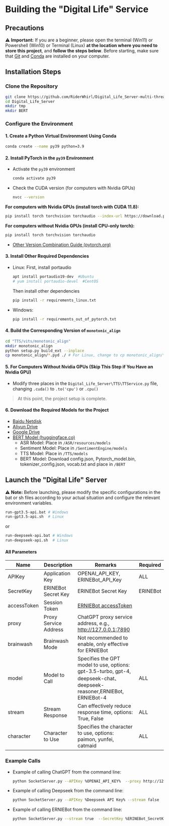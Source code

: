# Building the "Digital Life" Service

## Precautions

⚠ **Important:** If you are a beginner, please open the terminal (Win11) or Powershell (Win10) or Terminal (Linux) **at the location where you need to store this project**, and **follow the steps below**. Before starting, make sure that [Git](https://git-scm.com/downloads/) and [Conda](https://www.anaconda.com/download/success) are installed on your computer.

## Installation Steps

### Clone the Repository

```bash
git clone https://github.com/RiderWhirl/Digital_Life_Server-multi-thread.git --recursive
cd Digital_Life_Server
mkdir tmp
mkdir BERT
```

### Configure the Environment

#### 1. Create a Python Virtual Environment Using Conda

```bash
conda create --name py39 python=3.9
```

#### 2. Install PyTorch in the `py39` Environment

- Activate the `py39` environment
  ```bash
  conda activate py39
  ```
- Check the CUDA version (for computers with Nvidia GPUs)
  ```bash
  nvcc --version
  ```

**For computers with Nvidia GPUs (install torch with CUDA 11.8):**

```bash
pip install torch torchvision torchaudio --index-url https://download.pytorch.org/whl/cu118
```

**For computers without Nvidia GPUs (install CPU-only torch):**

```bash
pip install torch torchvision torchaudio
```

- [Other Version Combination Guide (pytorch.org)](https://pytorch.org/get-started/locally)

#### 3. Install Other Required Dependencies

- Linux:
  First, install portaudio
  
  ```bash
  apt install portaudio19-dev  #Ubuntu
  # yum install portaudio-devel  #CentOS
  ```
  Then install other dependencies
  ```bash
  pip install -r requirements_linux.txt
  ```
- Windows:
  ```bash
  pip install -r requirements_out_of_pytorch.txt
  ```

#### 4. Build the Corresponding Version of `monotonic_align`

```bash
cd "TTS/vits/monotonic_align"
mkdir monotonic_align
python setup.py build_ext --inplace
cp monotonic_align/*.pyd ./ # For Linux, change to cp monotonic_align/*.so
```

#### 5. For Computers Without Nvidia GPUs (Skip This Step if You Have an Nvidia GPU)

- Modify three places in the `Digital_Life_Server\TTS\TTService.py` file, changing `.cuda()` to `.to('cpu')` or `.cpu()`

> At this point, the project setup is complete.

#### 6. Download the Required Models for the Project

- [Baidu Netdisk](https://pan.baidu.com/s/1BkUnSte6Zso16FYlUMGfww?pwd=lg17)
- [Aliyun Drive](https://www.aliyundrive.com/s/jFvgsJVtV6g)
- [Google Drive](https://drive.google.com/drive/folders/1Jpn8d1g3uQp6wfS0wulri8mQs8Ete1Oj?usp=drive_link)
- [BERT Model (huggingface.co)](https://huggingface.co/google-bert/bert-base-chinese/tree/main)
    - ASR Model: Place in `/ASR/resources/models`
    - Sentiment Model: Place in `/SentimentEngine/models`
    - TTS Model: Place in `/TTS/models`
    - BERT Model: Download config.json, Pytorch_model.bin, tokenizer_config.json, vocab.txt and place in `/BERT`

## Launch the "Digital Life" Server

⚠ **Note:** Before launching, please modify the specific configurations in the bat or sh files according to your actual situation and configure the relevant environment variables.

```bash
run-gpt3.5-api.bat # Windows
run-gpt3.5-api.sh  # Linux
```

or

```bash
run-deepseek-api.bat # Windows
run-deepseek-api.sh  # Linux
```

#### All Parameters

| Name          | Description                  | Remarks                                                                             | Required               |
|---------------|-----------------------------|-------------------------------------------------------------------------------------|------------------------|
| APIKey        | Application Key             | OPENAI_API_KEY, ERINEBot_API_Key                                                    | ALL     |
| SecretKey     | ERINEBot Secret Key         | ERINEBot Secret Key                                                                | ERINEBot               |
| accessToken   | Session Token               | [ERNIEBot accessToken](https://cloud.baidu.com/doc/WENXINWORKSHOP/s/Ilkkrb0i5)     |                        |
| proxy         | Proxy Service Address       | ChatGPT proxy service address, e.g., http://127.0.0.1:7890                          |                        |
| brainwash     | Brainwash Mode              | Not recommended to enable, only effective for ERNIEBot                              |                        |
| model         | Model to Call               | Specifies the GPT model to use, options: gpt-3.5-turbo, gpt-4, deepseek-chat、deepseek-reasoner,ERNIEBot, ERNIEBot-4 | ALL                    |
| stream        | Stream Response             | Can effectively reduce response time, options: True, False                          | ALL                    |
| character     | Character to Use            | Specifies the character to use, options: paimon, yunfei, catmaid                    | ALL                    |

### Example Calls

- Example of calling ChatGPT from the command line:
  ```bash
  python SocketServer.py --APIKey %OPENAI_API_KEY%  --proxy http://127.0.0.1:7890 --stream false --model gpt-3.5-turbo --character paimon
  ```
- Example of calling Deepseek from the command line:
  ```bash
  python SocketServer.py --APIKey %Deepseek API Key% --stream false  --model deepseek-chat --character paimon
  ```
- Example of calling ERNIEBot from the command line:
  ```bash
  python SocketServer.py --stream true  --SecretKey %ERINEBot_SecretKey% --APIKey %ERINEBot_API_Key % --model ERNIEBot-4 --character paimon
  ```
